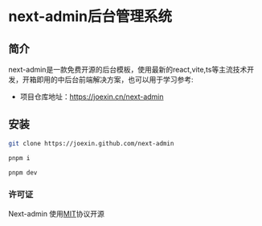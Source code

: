 #  next-admin后台管理系统


## 简介

next-admin是一款免费开源的后台模板，使用最新的react,vite,ts等主流技术开发，开箱即用的中后台前端解决方案，也可以用于学习参考:

+ 项目仓库地址：https://joexin.cn/next-admin

## 安装

```sh
git clone https://joexin.github.com/next-admin

pnpm i

pnpm dev

```


### 许可证 

Next-admin 使用[MIT](https://opensource.org/license/MIT)协议开源